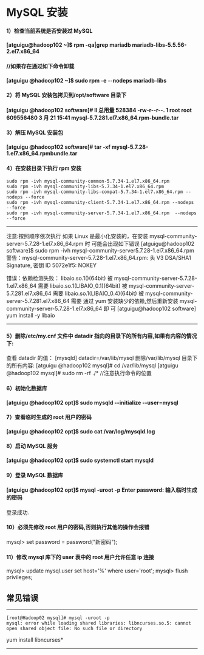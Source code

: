 #  MySQL 安装 

#### 1）检查当前系统是否安装过 MySQL

####  [atguigu@hadoop102 ~]$ rpm -qa|grep mariadb mariadb-libs-5.5.56-2.el7.x86_64 

####  //如果存在通过如下命令卸载 

#### [atguigu @hadoop102 ~]$ sudo rpm -e --nodeps  mariadb-libs 

#### 2）将 MySQL 安装包拷贝到/opt/software 目录下

####  [atguigu @hadoop102 software]# ll 总用量 528384 -rw-r--r--. 1 root root 609556480 3 月  21 15:41 mysql-5.7.281.el7.x86_64.rpm-bundle.tar

#### 3）解压 MySQL 安装包 

#### [atguigu @hadoop102 software]# tar -xf mysql-5.7.28-1.el7.x86_64.rpmbundle.tar 

#### 4）在安装目录下执行 rpm 安装 

```shell
sudo rpm -ivh mysql-community-common-5.7.34-1.el7.x86_64.rpm
sudo rpm -ivh mysql-community-libs-5.7.34-1.el7.x86_64.rpm
sudo rpm -ivh mysql-community-libs-compat-5.7.34-1.el7.x86_64.rpm --nodeps --force
sudo rpm -ivh mysql-community-client-5.7.34-1.el7.x86_64.rpm --nodeps --force
sudo rpm -ivh mysql-community-server-5.7.34-1.el7.x86_64.rpm  --nodeps --force

```

----

注意:按照顺序依次执行 
如果 Linux 是最小化安装的，在安装 mysql-community-server-5.7.28-1.el7.x86_64.rpm 时
可能会出现如下错误 [atguigu@hadoop102 software]$ sudo rpm -ivh mysql-community-server5.7.28-1.el7.x86_64.rpm 警告：mysql-community-server-5.7.28-1.el7.x86_64.rpm: 头 V3 DSA/SHA1 Signature, 密钥 ID 5072e1f5: NOKEY 
                           
错误：依赖检测失败：         libaio.so.1()(64bit) 被 mysql-community-server-5.7.28-1.el7.x86_64 需要         libaio.so.1(LIBAIO_0.1)(64bit) 被 mysql-community-server-5.7.281.el7.x86_64 需要         libaio.so.1(LIBAIO_0.4)(64bit) 被 mysql-community-server-5.7.281.el7.x86_64 需要 
通过 yum 安装缺少的依赖,然后重新安装 mysql-community-server-5.7.28-1.el7.x86_64 即
可 
[atguigu@hadoop102 software] yum install -y libaio 

----



#### 5）删除/etc/my.cnf 文件中 datadir 指向的目录下的所有内容,如果有内容的情况下: 
   查看 datadir 的值： [mysqld] datadir=/var/lib/mysql 
   删除/var/lib/mysql 目录下的所有内容: [atguigu @hadoop102 mysql]# cd /var/lib/mysql [atguigu @hadoop102 mysql]# sudo rm -rf ./*    //注意执行命令的位置 

#### 6）初始化数据库

####  [atguigu @hadoop102 opt]$ sudo mysqld --initialize --user=mysql 

#### 7）查看临时生成的 root 用户的密码

####  [atguigu @hadoop102 opt]$ sudo cat /var/log/mysqld.log  

#### 8）启动 MySQL 服务 

#### [atguigu @hadoop102 opt]$ sudo systemctl start mysqld 

#### 9）登录 MySQL 数据库

####  [atguigu @hadoop102 opt]$ mysql -uroot -p Enter password:   输入临时生成的密码 

   登录成功. 
#### 10）必须先修改 root 用户的密码,否则执行其他的操作会报错 
mysql> set password = password("新密码"); 

#### 11）修改 mysql 库下的 user 表中的 root 用户允许任意 ip 连接

 mysql> update mysql.user set host='%' where user='root'; mysql> flush privileges; 



## 常见错误

---

```shell
[root@Hadoop02 mysql]# mysql -uroot -p
mysql: error while loading shared libraries: libncurses.so.5: cannot open shared object file: No such file or directory
```

yum install libncurses*

---

